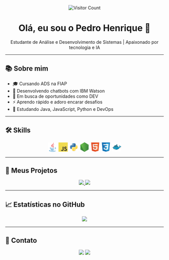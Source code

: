 <p align="center">
  <img src="https://komarev.com/ghpvc/?username=pedrinzz10&color=blue" alt="Visitor Count" />
</p>

<h1 align="center">Olá, eu sou o Pedro Henrique 👋</h1>
<p align="center">Estudante de Análise e Desenvolvimento de Sistemas | Apaixonado por tecnologia e IA</p>

---

## 📚 Sobre mim
- 🎓 Cursando ADS na FIAP  
- 🤖 Desenvolvendo chatbots com IBM Watson  
- 💼 Em busca de oportunidades como DEV
- ⚡ Aprendo rápido e adoro encarar desafios  
- 🌱 Estudando Java, JavaScript, Python e DevOps  

---

## 🛠 Skills
<p align="center">
  <img height="30" src="https://raw.githubusercontent.com/devicons/devicon/master/icons/java/java-original.svg" />
  <img height="30" src="https://raw.githubusercontent.com/devicons/devicon/master/icons/javascript/javascript-original.svg" />
  <img height="30" src="https://raw.githubusercontent.com/devicons/devicon/master/icons/python/python-original.svg" />
  <img height="30" src="https://raw.githubusercontent.com/devicons/devicon/master/icons/nodejs/nodejs-original.svg" />
  <img height="30" src="https://raw.githubusercontent.com/devicons/devicon/master/icons/html5/html5-original.svg" />
  <img height="30" src="https://raw.githubusercontent.com/devicons/devicon/master/icons/css3/css3-original.svg" />
  <img height="30" src="https://raw.githubusercontent.com/devicons/devicon/master/icons/docker/docker-original.svg" />
</p>

---

## 🔭 Meus Projetos
<div align="center">
  <a href="https://github.com/pedrinzz10/chatbot-watson">
    <img height="120" src="https://github-readme-stats.vercel.app/api/pin/?username=pedrinzz10&repo=chatbot-watson&theme=dark" />
  </a>
  <a href="https://github.com/pedrinzz10/agenda-ia">
    <img height="120" src="https://github-readme-stats.vercel.app/api/pin/?username=pedrinzz10&repo=agenda-ia&theme=dark" />
  </a>
</div>

---

## 📈 Estatísticas no GitHub
<p align="center">
  <img src="https://github-readme-stats.vercel.app/api?username=pedrinzz10&show_icons=true&theme=radical" />
</p>

---

## 🤝 Contato
<p align="center">
  <a href="mailto:opedro485@gmail.com"><img src="https://img.shields.io/badge/Email-seu_email@dominio.com-blue?logo=gmail" /></a>
  <a href="www.linkedin.com/in/pedro-henrique-oliveira-484336261"><img src="https://img.shields.io/badge/LinkedIn-seu-linkedin-blue?logo=linkedin" /></a>
</p>
